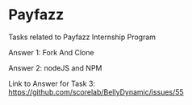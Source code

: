 # Payfazz
Tasks related to Payfazz Internship Program

Answer 1:
Fork And Clone

Answer 2:
nodeJS and NPM

Link to Answer for Task 3:
https://github.com/scorelab/BellyDynamic/issues/55
